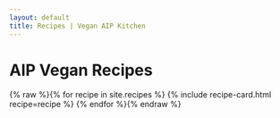 ```yaml
---
layout: default
title: Recipes | Vegan AIP Kitchen
---
```


# AIP Vegan Recipes

<div class="recipe-grid">
{% raw %}{% for recipe in site.recipes %}
    {% include recipe-card.html recipe=recipe %}
{% endfor %}{% endraw %}
</div>
